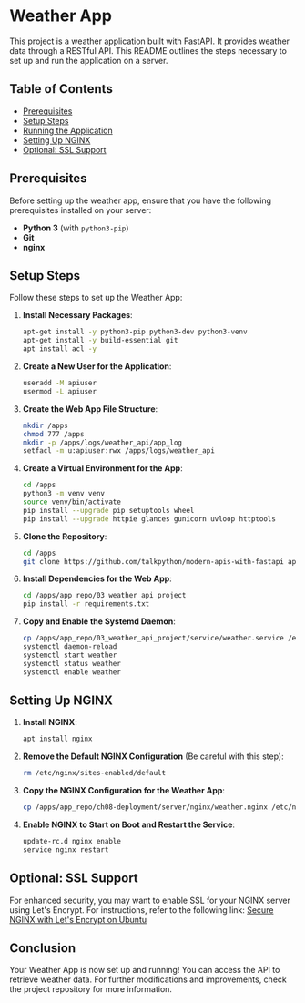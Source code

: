 # Weather App

This project is a weather application built with FastAPI. It provides weather data through a RESTful API. This README outlines the steps necessary to set up and run the application on a server.

## Table of Contents
- [Prerequisites](#prerequisites)
- [Setup Steps](#setup-steps)
- [Running the Application](#running-the-application)
- [Setting Up NGINX](#setting-up-nginx)
- [Optional: SSL Support](#optional-ssl-support)

## Prerequisites

Before setting up the weather app, ensure that you have the following prerequisites installed on your server:
- **Python 3** (with `python3-pip`)
- **Git**
- **nginx**

## Setup Steps

Follow these steps to set up the Weather App:

1. **Install Necessary Packages**:
   ```bash
   apt-get install -y python3-pip python3-dev python3-venv
   apt-get install -y build-essential git
   apt install acl -y
   ```

2. **Create a New User for the Application**:
   ```bash
   useradd -M apiuser
   usermod -L apiuser
   ```

3. **Create the Web App File Structure**:
   ```bash
   mkdir /apps
   chmod 777 /apps
   mkdir -p /apps/logs/weather_api/app_log
   setfacl -m u:apiuser:rwx /apps/logs/weather_api
   ```

4. **Create a Virtual Environment for the App**:
   ```bash
   cd /apps
   python3 -m venv venv
   source venv/bin/activate
   pip install --upgrade pip setuptools wheel
   pip install --upgrade httpie glances gunicorn uvloop httptools
   ```

5. **Clone the Repository**:
   ```bash
   cd /apps
   git clone https://github.com/talkpython/modern-apis-with-fastapi app_repo
   ```

6. **Install Dependencies for the Web App**:
   ```bash
   cd /apps/app_repo/03_weather_api_project
   pip install -r requirements.txt
   ```

7. **Copy and Enable the Systemd Daemon**:
   ```bash
   cp /apps/app_repo/03_weather_api_project/service/weather.service /etc/systemd/system/
   systemctl daemon-reload
   systemctl start weather
   systemctl status weather
   systemctl enable weather
   ```

## Setting Up NGINX

1. **Install NGINX**:
   ```bash
   apt install nginx
   ```

2. **Remove the Default NGINX Configuration** (Be careful with this step):
   ```bash
   rm /etc/nginx/sites-enabled/default
   ```

3. **Copy the NGINX Configuration for the Weather App**:
   ```bash
   cp /apps/app_repo/ch08-deployment/server/nginx/weather.nginx /etc/nginx/sites-enabled/
   ```

4. **Enable NGINX to Start on Boot and Restart the Service**:
   ```bash
   update-rc.d nginx enable
   service nginx restart
   ```

## Optional: SSL Support

For enhanced security, you may want to enable SSL for your NGINX server using Let's Encrypt. For instructions, refer to the following link:
[Secure NGINX with Let's Encrypt on Ubuntu](https://www.digitalocean.com/community/tutorials/how-to-secure-nginx-with-let-s-encrypt-on-ubuntu-18-04)

## Conclusion

Your Weather App is now set up and running! You can access the API to retrieve weather data. For further modifications and improvements, check the project repository for more information.

